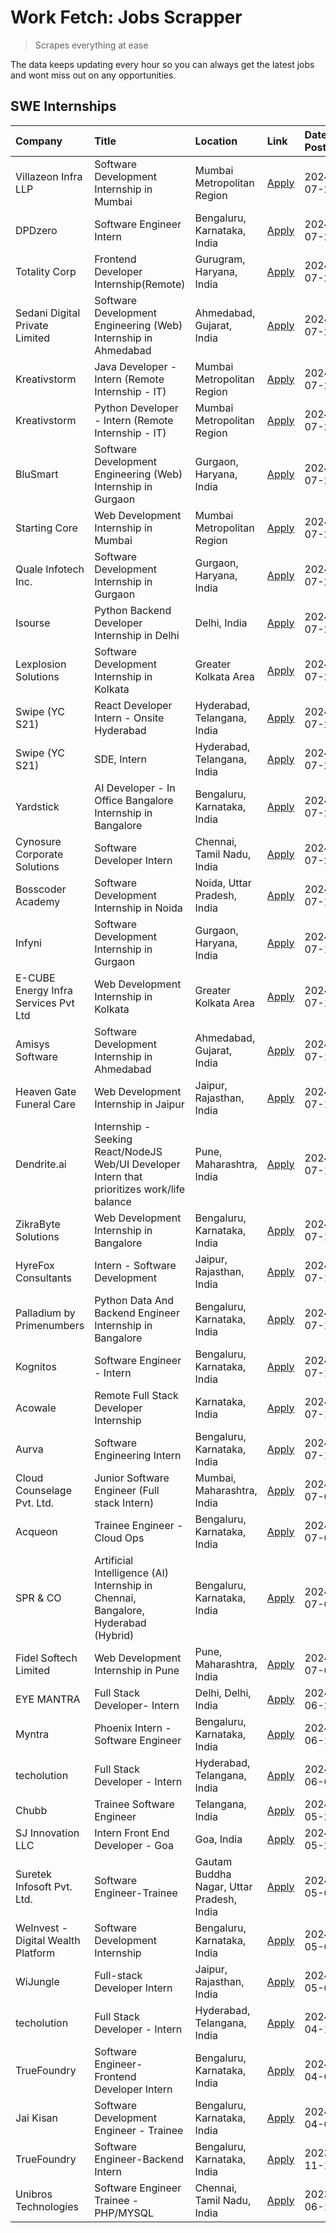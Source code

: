 # Work Fetch: Jobs Scrapper
> Scrapes everything at ease

The data keeps updating every hour so you can always get the latest jobs and wont miss out on any opportunities.

## SWE Internships
<!--START_SECTION:workfetch-->
| Company                              | Title                                                                                        | Location                                  | Link                                                                                                                                                                                                                                                                                                        | Date Posted   |
|:-------------------------------------|:---------------------------------------------------------------------------------------------|:------------------------------------------|:------------------------------------------------------------------------------------------------------------------------------------------------------------------------------------------------------------------------------------------------------------------------------------------------------------|:--------------|
| Villazeon Infra LLP                  | Software Development Internship in Mumbai                                                    | Mumbai Metropolitan Region                | [Apply](https://in.linkedin.com/jobs/view/software-development-internship-in-mumbai-at-villazeon-infra-llp-3985431977?position=55&pageNum=0&refId=5yjdEJl6sO%2B4EISI2DeMzQ%3D%3D&trackingId=dLsgAMBmsj81K16MDFfXTQ%3D%3D&trk=public_jobs_jserp-result_search-card)                                          | 2024-07-27    |
| DPDzero                              | Software Engineer Intern                                                                     | Bengaluru, Karnataka, India               | [Apply](https://in.linkedin.com/jobs/view/software-engineer-intern-at-dpdzero-3984918371?position=40&pageNum=0&refId=5yjdEJl6sO%2B4EISI2DeMzQ%3D%3D&trackingId=3uWIYgsaB5i3tC%2Bm%2F2kHNg%3D%3D&trk=public_jobs_jserp-result_search-card)                                                                   | 2024-07-26    |
| Totality Corp                        | Frontend Developer Internship(Remote)                                                        | Gurugram, Haryana, India                  | [Apply](https://in.linkedin.com/jobs/view/frontend-developer-internship-remote-at-totality-corp-3982253688?position=4&pageNum=0&refId=5yjdEJl6sO%2B4EISI2DeMzQ%3D%3D&trackingId=dAI%2BcNaQiQiBJ5VJZmpFNQ%3D%3D&trk=public_jobs_jserp-result_search-card)                                                    | 2024-07-25    |
| Sedani Digital Private Limited       | Software Development Engineering (Web) Internship in Ahmedabad                               | Ahmedabad, Gujarat, India                 | [Apply](https://in.linkedin.com/jobs/view/software-development-engineering-web-internship-in-ahmedabad-at-sedani-digital-private-limited-3985017980?position=13&pageNum=0&refId=5yjdEJl6sO%2B4EISI2DeMzQ%3D%3D&trackingId=nW4OuanDr9nckKPMqxOD3A%3D%3D&trk=public_jobs_jserp-result_search-card)            | 2024-07-25    |
| Kreativstorm                         | Java Developer - Intern (Remote Internship - IT)                                             | Mumbai Metropolitan Region                | [Apply](https://in.linkedin.com/jobs/view/java-developer-intern-remote-internship-it-at-kreativstorm-3984337445?position=25&pageNum=0&refId=5yjdEJl6sO%2B4EISI2DeMzQ%3D%3D&trackingId=mjgxD5wA6LNfO9igN8%2F3SA%3D%3D&trk=public_jobs_jserp-result_search-card)                                              | 2024-07-25    |
| Kreativstorm                         | Python Developer - Intern (Remote Internship - IT)                                           | Mumbai Metropolitan Region                | [Apply](https://in.linkedin.com/jobs/view/python-developer-intern-remote-internship-it-at-kreativstorm-3985007700?position=38&pageNum=0&refId=5yjdEJl6sO%2B4EISI2DeMzQ%3D%3D&trackingId=UZDYc9XxjXIhEKV16VVKYg%3D%3D&trk=public_jobs_jserp-result_search-card)                                              | 2024-07-25    |
| BluSmart                             | Software Development Engineering (Web) Internship in Gurgaon                                 | Gurgaon, Haryana, India                   | [Apply](https://in.linkedin.com/jobs/view/software-development-engineering-web-internship-in-gurgaon-at-blusmart-3981371374?position=12&pageNum=0&refId=5yjdEJl6sO%2B4EISI2DeMzQ%3D%3D&trackingId=A3BYF5QnnJi7uHuMKH6GEQ%3D%3D&trk=public_jobs_jserp-result_search-card)                                    | 2024-07-23    |
| Starting Core                        | Web Development Internship in Mumbai                                                         | Mumbai Metropolitan Region                | [Apply](https://in.linkedin.com/jobs/view/web-development-internship-in-mumbai-at-starting-core-3981367557?position=14&pageNum=0&refId=5yjdEJl6sO%2B4EISI2DeMzQ%3D%3D&trackingId=gM3EMGBYSwHIkMR6wjlssA%3D%3D&trk=public_jobs_jserp-result_search-card)                                                     | 2024-07-23    |
| Quale Infotech Inc.                  | Software Development Internship in Gurgaon                                                   | Gurgaon, Haryana, India                   | [Apply](https://in.linkedin.com/jobs/view/software-development-internship-in-gurgaon-at-quale-infotech-inc-3981372174?position=18&pageNum=0&refId=5yjdEJl6sO%2B4EISI2DeMzQ%3D%3D&trackingId=qgyTr1J2bHWUXUKgMjTXNQ%3D%3D&trk=public_jobs_jserp-result_search-card)                                          | 2024-07-23    |
| Isourse                              | Python Backend Developer Internship in Delhi                                                 | Delhi, India                              | [Apply](https://in.linkedin.com/jobs/view/python-backend-developer-internship-in-delhi-at-isourse-3981371334?position=26&pageNum=0&refId=5yjdEJl6sO%2B4EISI2DeMzQ%3D%3D&trackingId=zfN%2FX5mctNW%2FzDbntgBHmw%3D%3D&trk=public_jobs_jserp-result_search-card)                                               | 2024-07-23    |
| Lexplosion Solutions                 | Software Development Internship in Kolkata                                                   | Greater Kolkata Area                      | [Apply](https://in.linkedin.com/jobs/view/software-development-internship-in-kolkata-at-lexplosion-solutions-3981366528?position=27&pageNum=0&refId=5yjdEJl6sO%2B4EISI2DeMzQ%3D%3D&trackingId=3m477b91ZXsfWPrysOPtjA%3D%3D&trk=public_jobs_jserp-result_search-card)                                        | 2024-07-23    |
| Swipe (YC S21)                       | React Developer Intern - Onsite Hyderabad                                                    | Hyderabad, Telangana, India               | [Apply](https://in.linkedin.com/jobs/view/react-developer-intern-onsite-hyderabad-at-swipe-yc-s21-3981326010?position=42&pageNum=0&refId=5yjdEJl6sO%2B4EISI2DeMzQ%3D%3D&trackingId=IDW5iJ%2BjqyZMqI0Abkr1Jw%3D%3D&trk=public_jobs_jserp-result_search-card)                                                 | 2024-07-23    |
| Swipe (YC S21)                       | SDE, Intern                                                                                  | Hyderabad, Telangana, India               | [Apply](https://in.linkedin.com/jobs/view/sde-intern-at-swipe-yc-s21-3980368092?position=34&pageNum=0&refId=5yjdEJl6sO%2B4EISI2DeMzQ%3D%3D&trackingId=47lleQOf21QvKrNIqIT%2F7A%3D%3D&trk=public_jobs_jserp-result_search-card)                                                                              | 2024-07-22    |
| Yardstick                            | AI Developer - In Office Bangalore Internship in Bangalore                                   | Bengaluru, Karnataka, India               | [Apply](https://in.linkedin.com/jobs/view/ai-developer-in-office-bangalore-internship-in-bangalore-at-yardstick-3981740317?position=45&pageNum=0&refId=5yjdEJl6sO%2B4EISI2DeMzQ%3D%3D&trackingId=UW2xhxz7JyLDRYyKN9Fsmw%3D%3D&trk=public_jobs_jserp-result_search-card)                                     | 2024-07-21    |
| Cynosure Corporate Solutions         | Software Developer Intern                                                                    | Chennai, Tamil Nadu, India                | [Apply](https://in.linkedin.com/jobs/view/software-developer-intern-at-cynosure-corporate-solutions-3979445794?position=21&pageNum=0&refId=5yjdEJl6sO%2B4EISI2DeMzQ%3D%3D&trackingId=ZHEcW9hpD7cYetTlzqQe5w%3D%3D&trk=public_jobs_jserp-result_search-card)                                                 | 2024-07-20    |
| Bosscoder Academy                    | Software Development Internship in Noida                                                     | Noida, Uttar Pradesh, India               | [Apply](https://in.linkedin.com/jobs/view/software-development-internship-in-noida-at-bosscoder-academy-3979668791?position=6&pageNum=0&refId=5yjdEJl6sO%2B4EISI2DeMzQ%3D%3D&trackingId=LzH3SG%2FHHCBXfNBFp7p36w%3D%3D&trk=public_jobs_jserp-result_search-card)                                            | 2024-07-18    |
| Infyni                               | Software Development Internship in Gurgaon                                                   | Gurgaon, Haryana, India                   | [Apply](https://in.linkedin.com/jobs/view/software-development-internship-in-gurgaon-at-infyni-3979668846?position=9&pageNum=0&refId=5yjdEJl6sO%2B4EISI2DeMzQ%3D%3D&trackingId=xb9cDZupqRoM4NHsVgGr8A%3D%3D&trk=public_jobs_jserp-result_search-card)                                                       | 2024-07-18    |
| E-CUBE Energy Infra Services Pvt Ltd | Web Development Internship in Kolkata                                                        | Greater Kolkata Area                      | [Apply](https://in.linkedin.com/jobs/view/web-development-internship-in-kolkata-at-e-cube-energy-infra-services-pvt-ltd-3979668815?position=15&pageNum=0&refId=5yjdEJl6sO%2B4EISI2DeMzQ%3D%3D&trackingId=YjLS6kBqrE7doaaplVgIZg%3D%3D&trk=public_jobs_jserp-result_search-card)                             | 2024-07-18    |
| Amisys Software                      | Software Development Internship in Ahmedabad                                                 | Ahmedabad, Gujarat, India                 | [Apply](https://in.linkedin.com/jobs/view/software-development-internship-in-ahmedabad-at-amisys-software-3979670728?position=20&pageNum=0&refId=5yjdEJl6sO%2B4EISI2DeMzQ%3D%3D&trackingId=fy6iigBaTaFVEQGbPDogHQ%3D%3D&trk=public_jobs_jserp-result_search-card)                                           | 2024-07-18    |
| Heaven Gate Funeral Care             | Web Development Internship in Jaipur                                                         | Jaipur, Rajasthan, India                  | [Apply](https://in.linkedin.com/jobs/view/web-development-internship-in-jaipur-at-heaven-gate-funeral-care-3979674387?position=35&pageNum=0&refId=5yjdEJl6sO%2B4EISI2DeMzQ%3D%3D&trackingId=oWI5yISwbW15gUPFppI9Rw%3D%3D&trk=public_jobs_jserp-result_search-card)                                          | 2024-07-18    |
| Dendrite.ai                          | Internship - Seeking React/NodeJS Web/UI Developer Intern that prioritizes work/life balance | Pune, Maharashtra, India                  | [Apply](https://in.linkedin.com/jobs/view/internship-seeking-react-nodejs-web-ui-developer-intern-that-prioritizes-work-life-balance-at-dendrite-ai-3979104292?position=51&pageNum=0&refId=5yjdEJl6sO%2B4EISI2DeMzQ%3D%3D&trackingId=3VbKPqqn6hve1GU6IlcCBw%3D%3D&trk=public_jobs_jserp-result_search-card) | 2024-07-18    |
| ZikraByte Solutions                  | Web Development Internship in Bangalore                                                      | Bengaluru, Karnataka, India               | [Apply](https://in.linkedin.com/jobs/view/web-development-internship-in-bangalore-at-zikrabyte-solutions-3978596765?position=36&pageNum=0&refId=5yjdEJl6sO%2B4EISI2DeMzQ%3D%3D&trackingId=9u7gfCIisZzCQOELxhxL%2Fw%3D%3D&trk=public_jobs_jserp-result_search-card)                                          | 2024-07-17    |
| HyreFox Consultants                  | Intern - Software Development                                                                | Jaipur, Rajasthan, India                  | [Apply](https://in.linkedin.com/jobs/view/intern-software-development-at-hyrefox-consultants-3975991352?position=39&pageNum=0&refId=5yjdEJl6sO%2B4EISI2DeMzQ%3D%3D&trackingId=3eawQ4bthXcTDSmwJ%2F4K8g%3D%3D&trk=public_jobs_jserp-result_search-card)                                                      | 2024-07-14    |
| Palladium by Primenumbers            | Python Data And Backend Engineer Internship in Bangalore                                     | Bengaluru, Karnataka, India               | [Apply](https://in.linkedin.com/jobs/view/python-data-and-backend-engineer-internship-in-bangalore-at-palladium-by-primenumbers-3975793410?position=58&pageNum=0&refId=5yjdEJl6sO%2B4EISI2DeMzQ%3D%3D&trackingId=7ysZA2FgGrWx8sbq%2BnSSrA%3D%3D&trk=public_jobs_jserp-result_search-card)                   | 2024-07-13    |
| Kognitos                             | Software Engineer - Intern                                                                   | Bengaluru, Karnataka, India               | [Apply](https://in.linkedin.com/jobs/view/software-engineer-intern-at-kognitos-3973566759?position=5&pageNum=0&refId=5yjdEJl6sO%2B4EISI2DeMzQ%3D%3D&trackingId=cbP1ZaBUrsKL%2FB4LRbrBBw%3D%3D&trk=public_jobs_jserp-result_search-card)                                                                     | 2024-07-11    |
| Acowale                              | Remote Full Stack Developer Internship                                                       | Karnataka, India                          | [Apply](https://in.linkedin.com/jobs/view/remote-full-stack-developer-internship-at-acowale-3971889398?position=11&pageNum=0&refId=5yjdEJl6sO%2B4EISI2DeMzQ%3D%3D&trackingId=XWvbgMAh3yiVPzCewikATw%3D%3D&trk=public_jobs_jserp-result_search-card)                                                         | 2024-07-10    |
| Aurva                                | Software Engineering Intern                                                                  | Bengaluru, Karnataka, India               | [Apply](https://in.linkedin.com/jobs/view/software-engineering-intern-at-aurva-3972234446?position=43&pageNum=0&refId=5yjdEJl6sO%2B4EISI2DeMzQ%3D%3D&trackingId=yatn6co3EbK1PKCqJe8kxg%3D%3D&trk=public_jobs_jserp-result_search-card)                                                                      | 2024-07-10    |
| Cloud Counselage Pvt. Ltd.           | Junior Software Engineer (Full stack Intern)                                                 | Mumbai, Maharashtra, India                | [Apply](https://in.linkedin.com/jobs/view/junior-software-engineer-full-stack-intern-at-cloud-counselage-pvt-ltd-3967725851?position=16&pageNum=0&refId=5yjdEJl6sO%2B4EISI2DeMzQ%3D%3D&trackingId=ZfkS9JL9Jo0%2FPHYD873yUg%3D%3D&trk=public_jobs_jserp-result_search-card)                                  | 2024-07-09    |
| Acqueon                              | Trainee Engineer - Cloud Ops                                                                 | Bengaluru, Karnataka, India               | [Apply](https://in.linkedin.com/jobs/view/trainee-engineer-cloud-ops-at-acqueon-3971538216?position=53&pageNum=0&refId=5yjdEJl6sO%2B4EISI2DeMzQ%3D%3D&trackingId=BgULUTX3OVMzxcuX4VVr6g%3D%3D&trk=public_jobs_jserp-result_search-card)                                                                     | 2024-07-09    |
| SPR & CO                             | Artificial Intelligence (AI) Internship in Chennai, Bangalore, Hyderabad (Hybrid)            | Bengaluru, Karnataka, India               | [Apply](https://in.linkedin.com/jobs/view/artificial-intelligence-ai-internship-in-chennai-bangalore-hyderabad-hybrid-at-spr-co-3965687745?position=19&pageNum=0&refId=5yjdEJl6sO%2B4EISI2DeMzQ%3D%3D&trackingId=kEcD4cEQrY8TO6hxiKqvSA%3D%3D&trk=public_jobs_jserp-result_search-card)                     | 2024-07-02    |
| Fidel Softech Limited                | Web Development Internship in Pune                                                           | Pune, Maharashtra, India                  | [Apply](https://in.linkedin.com/jobs/view/web-development-internship-in-pune-at-fidel-softech-limited-3965691167?position=23&pageNum=0&refId=5yjdEJl6sO%2B4EISI2DeMzQ%3D%3D&trackingId=FxaLZpYTJ2zEPEDSGpdOmw%3D%3D&trk=public_jobs_jserp-result_search-card)                                               | 2024-07-02    |
| EYE MANTRA                           | Full Stack Developer- Intern                                                                 | Delhi, Delhi, India                       | [Apply](https://in.linkedin.com/jobs/view/full-stack-developer-intern-at-eye-mantra-3960988037?position=44&pageNum=0&refId=5yjdEJl6sO%2B4EISI2DeMzQ%3D%3D&trackingId=w9CUYMgSMzd9%2FFXXTswx0A%3D%3D&trk=public_jobs_jserp-result_search-card)                                                               | 2024-06-28    |
| Myntra                               | Phoenix Intern - Software Engineer                                                           | Bengaluru, Karnataka, India               | [Apply](https://in.linkedin.com/jobs/view/phoenix-intern-software-engineer-at-myntra-3947244832?position=32&pageNum=0&refId=5yjdEJl6sO%2B4EISI2DeMzQ%3D%3D&trackingId=HOQFysF%2BnVUHP7vgnkGM3Q%3D%3D&trk=public_jobs_jserp-result_search-card)                                                              | 2024-06-12    |
| techolution                          | Full Stack Developer - Intern                                                                | Hyderabad, Telangana, India               | [Apply](https://in.linkedin.com/jobs/view/full-stack-developer-intern-at-techolution-3947911862?position=46&pageNum=0&refId=5yjdEJl6sO%2B4EISI2DeMzQ%3D%3D&trackingId=BnGRiMUUqUsFzoDHmlZonw%3D%3D&trk=public_jobs_jserp-result_search-card)                                                                | 2024-06-06    |
| Chubb                                | Trainee Software Engineer                                                                    | Telangana, India                          | [Apply](https://in.linkedin.com/jobs/view/trainee-software-engineer-at-chubb-3955950075?position=30&pageNum=0&refId=5yjdEJl6sO%2B4EISI2DeMzQ%3D%3D&trackingId=Qh5104JnYjiElYmSOZrrow%3D%3D&trk=public_jobs_jserp-result_search-card)                                                                        | 2024-05-27    |
| SJ Innovation LLC                    | Intern Front End Developer - Goa                                                             | Goa, India                                | [Apply](https://in.linkedin.com/jobs/view/intern-front-end-developer-goa-at-sj-innovation-llc-3931678611?position=7&pageNum=0&refId=5yjdEJl6sO%2B4EISI2DeMzQ%3D%3D&trackingId=yWoIBjXqtRlthBny%2F%2FqMjw%3D%3D&trk=public_jobs_jserp-result_search-card)                                                    | 2024-05-24    |
| Suretek Infosoft Pvt. Ltd.           | Software Engineer-Trainee                                                                    | Gautam Buddha Nagar, Uttar Pradesh, India | [Apply](https://in.linkedin.com/jobs/view/software-engineer-trainee-at-suretek-infosoft-pvt-ltd-3916999948?position=29&pageNum=0&refId=5yjdEJl6sO%2B4EISI2DeMzQ%3D%3D&trackingId=fCDzus61f8Hz%2Bhuf3EOT%2Fg%3D%3D&trk=public_jobs_jserp-result_search-card)                                                 | 2024-05-04    |
| WeInvest - Digital Wealth Platform   | Software Development Internship                                                              | Bengaluru, Karnataka, India               | [Apply](https://in.linkedin.com/jobs/view/software-development-internship-at-weinvest-digital-wealth-platform-3912867225?position=2&pageNum=0&refId=5yjdEJl6sO%2B4EISI2DeMzQ%3D%3D&trackingId=SLxPv6r3XJthj7U677gXTw%3D%3D&trk=public_jobs_jserp-result_search-card)                                        | 2024-05-01    |
| WiJungle                             | Full-stack Developer Intern                                                                  | Jaipur, Rajasthan, India                  | [Apply](https://in.linkedin.com/jobs/view/full-stack-developer-intern-at-wijungle-3912864543?position=59&pageNum=0&refId=5yjdEJl6sO%2B4EISI2DeMzQ%3D%3D&trackingId=otpYH5s9I0dFOdlHpmRPQA%3D%3D&trk=public_jobs_jserp-result_search-card)                                                                   | 2024-05-01    |
| techolution                          | Full Stack Developer - Intern                                                                | Hyderabad, Telangana, India               | [Apply](https://in.linkedin.com/jobs/view/full-stack-developer-intern-at-techolution-3904814977?position=52&pageNum=0&refId=5yjdEJl6sO%2B4EISI2DeMzQ%3D%3D&trackingId=3FOvGSXdKAkz3OiOBYh5lQ%3D%3D&trk=public_jobs_jserp-result_search-card)                                                                | 2024-04-18    |
| TrueFoundry                          | Software Engineer- Frontend Developer Intern                                                 | Bengaluru, Karnataka, India               | [Apply](https://in.linkedin.com/jobs/view/software-engineer-frontend-developer-intern-at-truefoundry-3887320206?position=22&pageNum=0&refId=5yjdEJl6sO%2B4EISI2DeMzQ%3D%3D&trackingId=ByFEAmXfokS2%2FXwrrJ0UEg%3D%3D&trk=public_jobs_jserp-result_search-card)                                              | 2024-04-05    |
| Jai Kisan                            | Software Development Engineer - Trainee                                                      | Bengaluru, Karnataka, India               | [Apply](https://in.linkedin.com/jobs/view/software-development-engineer-trainee-at-jai-kisan-3913911193?position=24&pageNum=0&refId=5yjdEJl6sO%2B4EISI2DeMzQ%3D%3D&trackingId=c4084bA6yZidndvUX5HVOw%3D%3D&trk=public_jobs_jserp-result_search-card)                                                        | 2024-04-04    |
| TrueFoundry                          | Software Engineer-Backend Intern                                                             | Bengaluru, Karnataka, India               | [Apply](https://in.linkedin.com/jobs/view/software-engineer-backend-intern-at-truefoundry-3779508170?position=37&pageNum=0&refId=5yjdEJl6sO%2B4EISI2DeMzQ%3D%3D&trackingId=9LHNX6MJerzoYaUUQ%2BZ0hQ%3D%3D&trk=public_jobs_jserp-result_search-card)                                                         | 2023-11-10    |
| Unibros Technologies                 | Software Engineer Trainee - PHP/MYSQL                                                        | Chennai, Tamil Nadu, India                | [Apply](https://in.linkedin.com/jobs/view/software-engineer-trainee-php-mysql-at-unibros-technologies-3656599241?position=47&pageNum=0&refId=5yjdEJl6sO%2B4EISI2DeMzQ%3D%3D&trackingId=0zOLqVZe7ypGUf4JQmI%2BjA%3D%3D&trk=public_jobs_jserp-result_search-card)                                             | 2023-06-12    |
<!--END_SECTION:workfetch-->
